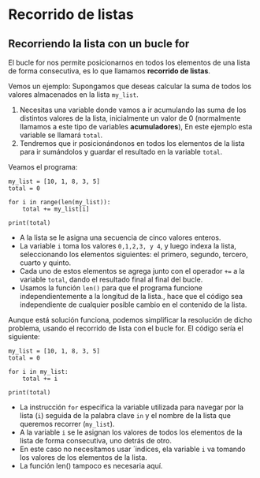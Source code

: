 # Recorrido de listas

## Recorriendo la lista con un bucle for

El bucle for nos permite posicionarnos en todos los elementos de una lista de forma consecutiva, es lo que llamamos **recorrido de listas**.

Vemos un ejemplo: Supongamos que deseas calcular la suma de todos los valores almacenados en la lista `my_list`.

1. Necesitas una variable donde vamos a ir acumulando las suma de los distintos valores de la lista, inicialmente un valor de 0 (normalmente llamamos a este tipo de variables **acumuladores**), En este ejemplo esta variable se llamará `total`.
2. Tendremos que ir posicionándonos en todos los elementos de la lista para ir sumándolos y guardar el resultado en la variable `total`. 

Veamos el programa:

```
my_list = [10, 1, 8, 3, 5]
total = 0

for i in range(len(my_list)):
    total += my_list[i]

print(total)
```

* A la lista se le asigna una secuencia de cinco valores enteros.
* La variable `i` toma los valores `0,1,2,3, y 4`, y luego indexa la lista, seleccionando los elementos siguientes: el primero, segundo, tercero, cuarto y quinto.
* Cada uno de estos elementos se agrega junto con el operador `+=` a la variable `total`, dando el resultado final al final del bucle.
* Usamos la función `len()` para que el programa funcione independientemente a la longitud de la lista., hace que el código sea independiente de cualquier posible cambio en el contenido de la lista.

Aunque está solución funciona, podemos simplificar la resolución de dicho problema, usando el recorrido de lista con el bucle for. El código sería el siguiente:

```
my_list = [10, 1, 8, 3, 5]
total = 0

for i in my_list:
    total += i

print(total)
```

* La instrucción `for` especifica la variable utilizada para navegar por la lista (`i`) seguida de la palabra clave `in` y el nombre de la lista que queremos recorrer (`my_list`).
* A la variable `i` se le asignan los valores de todos los elementos de la lista de forma consecutiva, uno detrás de otro.
* En este caso no necesitamos usar ´indices, ela variable `i` va tomando los valores de los elementos de la lista.
* La función len() tampoco es necesaria aquí.
